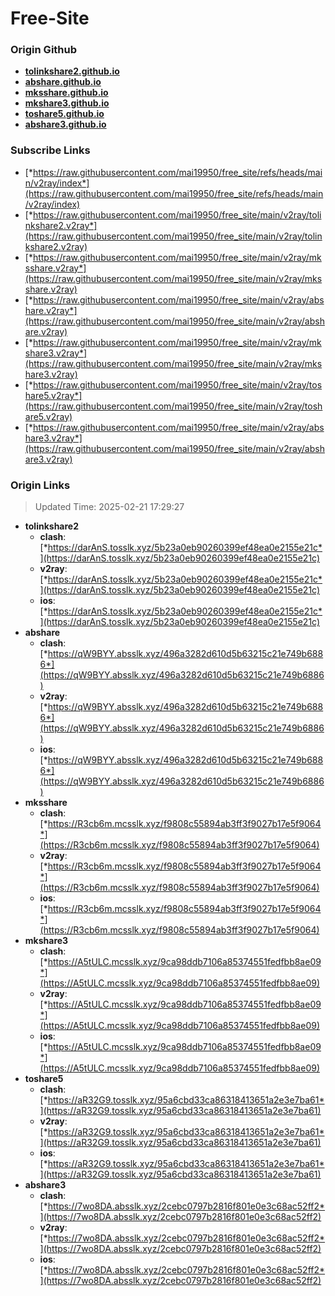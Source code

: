 # Free-Site

### Origin Github

- [**tolinkshare2.github.io**](https://github.com/tolinkshare2/tolinkshare2.github.io)
- [**abshare.github.io**](https://github.com/abshare/abshare.github.io)
- [**mksshare.github.io**](https://github.com/mksshare/mksshare.github.io)
- [**mkshare3.github.io**](https://github.com/mkshare3/mkshare3.github.io)
- [**toshare5.github.io**](https://github.com/toshare5/toshare5.github.io)
- [**abshare3.github.io**](https://github.com/abshare3/abshare3.github.io)

### Subscribe Links

- [*https://raw.githubusercontent.com/mai19950/free_site/refs/heads/main/v2ray/index*](https://raw.githubusercontent.com/mai19950/free_site/refs/heads/main/v2ray/index)
- [*https://raw.githubusercontent.com/mai19950/free_site/main/v2ray/tolinkshare2.v2ray*](https://raw.githubusercontent.com/mai19950/free_site/main/v2ray/tolinkshare2.v2ray)
- [*https://raw.githubusercontent.com/mai19950/free_site/main/v2ray/mksshare.v2ray*](https://raw.githubusercontent.com/mai19950/free_site/main/v2ray/mksshare.v2ray)
- [*https://raw.githubusercontent.com/mai19950/free_site/main/v2ray/abshare.v2ray*](https://raw.githubusercontent.com/mai19950/free_site/main/v2ray/abshare.v2ray)
- [*https://raw.githubusercontent.com/mai19950/free_site/main/v2ray/mkshare3.v2ray*](https://raw.githubusercontent.com/mai19950/free_site/main/v2ray/mkshare3.v2ray)
- [*https://raw.githubusercontent.com/mai19950/free_site/main/v2ray/toshare5.v2ray*](https://raw.githubusercontent.com/mai19950/free_site/main/v2ray/toshare5.v2ray)
- [*https://raw.githubusercontent.com/mai19950/free_site/main/v2ray/abshare3.v2ray*](https://raw.githubusercontent.com/mai19950/free_site/main/v2ray/abshare3.v2ray)

### Origin Links

> Updated Time: 2025-02-21 17:29:27

- **tolinkshare2**
  - **clash**: [*https://darAnS.tosslk.xyz/5b23a0eb90260399ef48ea0e2155e21c*](https://darAnS.tosslk.xyz/5b23a0eb90260399ef48ea0e2155e21c)
  - **v2ray**: [*https://darAnS.tosslk.xyz/5b23a0eb90260399ef48ea0e2155e21c*](https://darAnS.tosslk.xyz/5b23a0eb90260399ef48ea0e2155e21c)
  - **ios**: [*https://darAnS.tosslk.xyz/5b23a0eb90260399ef48ea0e2155e21c*](https://darAnS.tosslk.xyz/5b23a0eb90260399ef48ea0e2155e21c)
- **abshare**
  - **clash**: [*https://qW9BYY.absslk.xyz/496a3282d610d5b63215c21e749b6886*](https://qW9BYY.absslk.xyz/496a3282d610d5b63215c21e749b6886)
  - **v2ray**: [*https://qW9BYY.absslk.xyz/496a3282d610d5b63215c21e749b6886*](https://qW9BYY.absslk.xyz/496a3282d610d5b63215c21e749b6886)
  - **ios**: [*https://qW9BYY.absslk.xyz/496a3282d610d5b63215c21e749b6886*](https://qW9BYY.absslk.xyz/496a3282d610d5b63215c21e749b6886)
- **mksshare**
  - **clash**: [*https://R3cb6m.mcsslk.xyz/f9808c55894ab3ff3f9027b17e5f9064*](https://R3cb6m.mcsslk.xyz/f9808c55894ab3ff3f9027b17e5f9064)
  - **v2ray**: [*https://R3cb6m.mcsslk.xyz/f9808c55894ab3ff3f9027b17e5f9064*](https://R3cb6m.mcsslk.xyz/f9808c55894ab3ff3f9027b17e5f9064)
  - **ios**: [*https://R3cb6m.mcsslk.xyz/f9808c55894ab3ff3f9027b17e5f9064*](https://R3cb6m.mcsslk.xyz/f9808c55894ab3ff3f9027b17e5f9064)
- **mkshare3**
  - **clash**: [*https://A5tULC.mcsslk.xyz/9ca98ddb7106a85374551fedfbb8ae09*](https://A5tULC.mcsslk.xyz/9ca98ddb7106a85374551fedfbb8ae09)
  - **v2ray**: [*https://A5tULC.mcsslk.xyz/9ca98ddb7106a85374551fedfbb8ae09*](https://A5tULC.mcsslk.xyz/9ca98ddb7106a85374551fedfbb8ae09)
  - **ios**: [*https://A5tULC.mcsslk.xyz/9ca98ddb7106a85374551fedfbb8ae09*](https://A5tULC.mcsslk.xyz/9ca98ddb7106a85374551fedfbb8ae09)
- **toshare5**
  - **clash**: [*https://aR32G9.tosslk.xyz/95a6cbd33ca86318413651a2e3e7ba61*](https://aR32G9.tosslk.xyz/95a6cbd33ca86318413651a2e3e7ba61)
  - **v2ray**: [*https://aR32G9.tosslk.xyz/95a6cbd33ca86318413651a2e3e7ba61*](https://aR32G9.tosslk.xyz/95a6cbd33ca86318413651a2e3e7ba61)
  - **ios**: [*https://aR32G9.tosslk.xyz/95a6cbd33ca86318413651a2e3e7ba61*](https://aR32G9.tosslk.xyz/95a6cbd33ca86318413651a2e3e7ba61)
- **abshare3**
  - **clash**: [*https://7wo8DA.absslk.xyz/2cebc0797b2816f801e0e3c68ac52ff2*](https://7wo8DA.absslk.xyz/2cebc0797b2816f801e0e3c68ac52ff2)
  - **v2ray**: [*https://7wo8DA.absslk.xyz/2cebc0797b2816f801e0e3c68ac52ff2*](https://7wo8DA.absslk.xyz/2cebc0797b2816f801e0e3c68ac52ff2)
  - **ios**: [*https://7wo8DA.absslk.xyz/2cebc0797b2816f801e0e3c68ac52ff2*](https://7wo8DA.absslk.xyz/2cebc0797b2816f801e0e3c68ac52ff2)
